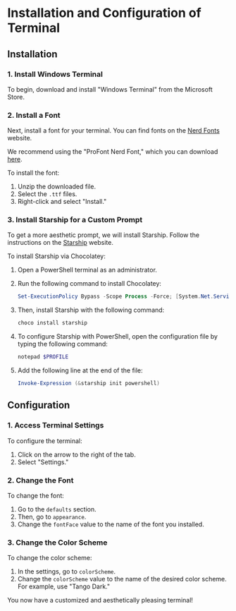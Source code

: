 # Installation and Configuration of Terminal

## Installation

### 1. Install Windows Terminal

To begin, download and install "Windows Terminal" from the Microsoft Store.

### 2. Install a Font

Next, install a font for your terminal. You can find fonts on the [Nerd Fonts](https://www.nerdfonts.com/) website.

We recommend using the "ProFont Nerd Font," which you can download [here](https://github.com/ryanoasis/nerd-fonts/releases/download/v3.2.1/ProFont.zip).

To install the font:
1. Unzip the downloaded file.
2. Select the `.ttf` files.
3. Right-click and select "Install."

### 3. Install Starship for a Custom Prompt

To get a more aesthetic prompt, we will install Starship. Follow the instructions on the [Starship](https://starship.rs/guide/) website.

To install Starship via Chocolatey:
1. Open a PowerShell terminal as an administrator.
2. Run the following command to install Chocolatey:

    ```powershell
    Set-ExecutionPolicy Bypass -Scope Process -Force; [System.Net.ServicePointManager]::SecurityProtocol = [System.Net.ServicePointManager]::SecurityProtocol -bor 3072; iex ((New-Object System.Net.WebClient).DownloadString('https://community.chocolatey.org/install.ps1'))
    ```

3. Then, install Starship with the following command:

    ```powershell
    choco install starship
    ```

4. To configure Starship with PowerShell, open the configuration file by typing the following command:

    ```powershell
    notepad $PROFILE
    ```

5. Add the following line at the end of the file:

    ```powershell
    Invoke-Expression (&starship init powershell)
    ```

## Configuration

### 1. Access Terminal Settings

To configure the terminal:
1. Click on the arrow to the right of the tab.
2. Select "Settings."

### 2. Change the Font

To change the font:
1. Go to the `defaults` section.
2. Then, go to `appearance`.
3. Change the `fontFace` value to the name of the font you installed.

### 3. Change the Color Scheme

To change the color scheme:
1. In the settings, go to `colorScheme`.
2. Change the `colorScheme` value to the name of the desired color scheme. For example, use "Tango Dark."

You now have a customized and aesthetically pleasing terminal!
